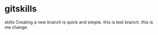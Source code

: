 # gitskills
skills
Creating a new branch is quick and simple.
this is test branch.
this is me change.